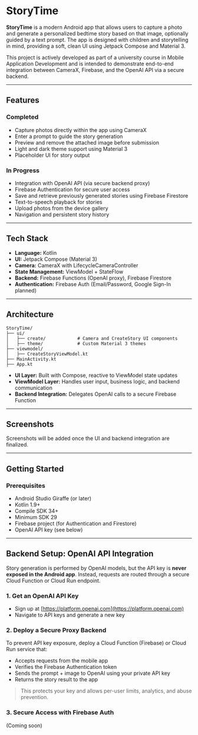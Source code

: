 # StoryTime

**StoryTime** is a modern Android app that allows users to capture a photo and generate a personalized bedtime story based on that image, optionally guided by a text prompt. The app is designed with children and storytelling in mind, providing a soft, clean UI using Jetpack Compose and Material 3.

This project is actively developed as part of a university course in Mobile Application Development and is intended to demonstrate end-to-end integration between CameraX, Firebase, and the OpenAI API via a secure backend.

---

## Features

### Completed

- Capture photos directly within the app using CameraX
- Enter a prompt to guide the story generation
- Preview and remove the attached image before submission
- Light and dark theme support using Material 3
- Placeholder UI for story output

### In Progress

- Integration with OpenAI API (via secure backend proxy)
- Firebase Authentication for secure user access
- Save and retrieve previously generated stories using Firebase Firestore
- Text-to-speech playback for stories
- Upload photos from the device gallery
- Navigation and persistent story history

---

## Tech Stack

- **Language:** Kotlin
- **UI:** Jetpack Compose (Material 3)
- **Camera:** CameraX with LifecycleCameraController
- **State Management:** ViewModel + StateFlow
- **Backend:** Firebase Functions (OpenAI proxy), Firebase Firestore
- **Authentication:** Firebase Auth (Email/Password, Google Sign-In planned)

---

## Architecture
```
StoryTime/
├── ui/
│   ├── create/            # Camera and CreateStory UI components
│   ├── theme/             # Custom Material 3 themes
├── viewmodel/
│   ├── CreateStoryViewModel.kt
├── MainActivity.kt
├── App.kt
```

- **UI Layer:** Built with Compose, reactive to ViewModel state updates
- **ViewModel Layer:** Handles user input, business logic, and backend communication
- **Backend Integration:** Delegates OpenAI calls to a secure Firebase Function

---

## Screenshots

Screenshots will be added once the UI and backend integration are finalized.

---

## Getting Started

### Prerequisites

- Android Studio Giraffe (or later)
- Kotlin 1.9+
- Compile SDK 34+
- Minimum SDK 29
- Firebase project (for Authentication and Firestore)
- OpenAI API key (see below)

---

## Backend Setup: OpenAI API Integration

Story generation is performed by OpenAI models, but the API key is **never exposed in the Android app**. Instead, requests are routed through a secure Cloud Function or Cloud Run endpoint.

### 1. Get an OpenAI API Key

- Sign up at [https://platform.openai.com](https://platform.openai.com)
- Navigate to API keys and generate a new key

### 2. Deploy a Secure Proxy Backend

To prevent API key exposure, deploy a Cloud Function (Firebase) or Cloud Run service that:

- Accepts requests from the mobile app
- Verifies the Firebase Authentication token
- Sends the prompt + image to OpenAI using your private API key
- Returns the story result to the app

> This protects your key and allows per-user limits, analytics, and abuse prevention.

### 3. Secure Access with Firebase Auth
(Coming soon)
